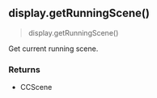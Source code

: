 
## display.getRunningScene()

> display.getRunningScene()

Get current running scene.


### Returns

-   CCScene
